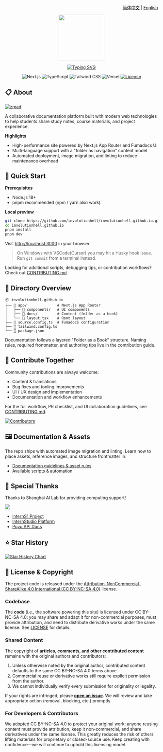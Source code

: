 <p align="right">
  <a href="./README.md">简体中文</a> | <a href="./README.en.md">English</a>
</p>

<p align="center">
  <a href="https://involutionhell.github.io">
    <img src="./public/mascot.svg" width="150">
  </a>
</p>
<p align="center"><a href="https://git.io/typing-svg"><img src="https://readme-typing-svg.demolab.com/?font=Fira+Code&weight=700&size=32&pause=1000&color=f6671b&center=true&vCenter=true&width=280&lines=Involution+Hell&duration=3000" alt="Typing SVG" /></a></p>

<p align="center">
  <img alt="Next.js" src="https://img.shields.io/badge/Next.js-000000?style=for-the-badge&logo=nextdotjs&logoColor=white" />
  <img alt="TypeScript" src="https://img.shields.io/badge/TypeScript-3178C6?style=for-the-badge&logo=typescript&logoColor=white" />
  <img alt="Tailwind CSS" src="https://img.shields.io/badge/Tailwind_CSS-38B2AC?style=for-the-badge&logo=tailwindcss&logoColor=white" />
  <img alt="Vercel" src="https://img.shields.io/badge/Vercel-000000?style=for-the-badge&logo=vercel&logoColor=white" />
  <a href="https://github.com/InvolutionHell/involutionhell.github.io/blob/main/LICENSE">
    <img alt="License" src="https://img.shields.io/github/license/InvolutionHell/involutionhell.github.io?style=for-the-badge&color=blue">
  </a>
</p>

## 📋 About

[![zread](https://img.shields.io/badge/Ask_Zread-_.svg?style=flat&color=00b0aa&labelColor=000000&logo=data%3Aimage%2Fsvg%2Bxml%3Bbase64%2CPHN2ZyB3aWR0aD0iMTYiIGhlaWdodD0iMTYiIHZpZXdCb3g9IjAgMCAxNiAxNiIgZmlsbD0ibm9uZSIgeG1sbnM9Imh0dHA6Ly93d3cudzMub3JnLzIwMDAvc3ZnIj4KPHBhdGggZD0iTTQuOTYxNTYgMS42MDAxSDIuMjQxNTZDMS44ODgxIDEuNjAwMSAxLjYwMTU2IDEuODg2NjQgMS42MDE1NiAyLjI0MDFWNC45NjAxQzEuNjAxNTYgNS4zMTM1NiAxLjg4ODEgNS42MDAxIDIuMjQxNTYgNS42MDAxSDQuOTYxNTZDNS4zMTUwMiA1LjYwMDEgNS42MDE1NiA1LjMxMzU2IDUuNjAxNTYgNC45NjAxVjIuMjQwMUM1LjYwMTU2IDEuODg2NjQgNS4zMTUwMiAxLjYwMDEgNC45NjE1NiAxLjYwMDFaIiBmaWxsPSIjZmZmIi8%2BCjxwYXRoIGQ9Ik00Ljk2MTU2IDEwLjM5OTlIMi4yNDE1NkMxLjg4ODEgMTAuMzk5OSAxLjYwMTU2IDEwLjY4NjQgMS42MDE1NiAxMS4wMzk5VjEzLjc1OTlDMS42MDE1NiAxNC4xMTM0IDEuODg4MSAxNC4zOTk5IDIuMjQxNTYgMTQuMzk5OUg0Ljk2MTU2QzUuMzE1MDIgMTQuMzk5OSA1LjYwMTU2IDE0LjExMzQgNS42MDE1NiAxMy43NTk5VjExLjAzOTlDNS42MDE1NiAxMC42ODY0IDUuMzE1MDIgMTAuMzk5OSA0Ljk2MTU2IDEwLjM5OTlaIiBmaWxsPSIjZmZmIi8%2BCjxwYXRoIGQ9Ik0xMy43NTg0IDEuNjAwMUgxMS4wMzg0QzEwLjY4NSAxLjYwMDEgMTAuMzk4NCAxLjg4NjY0IDEwLjM5ODQgMi4yNDAxVjQuOTYwMUMxMC4zOTg0IDUuMzEzNTYgMTAuNjg1IDUuNjAwMSAxMS4wMzg0IDUuNjAwMUgxMy43NTg0QzE0LjExMTkgNS42MDAxIDE0LjM5ODQgNS4zMTM1NiAxNC4zOTg0IDQuOTYwMVYyLjI0MDFDMTQuMzk4NCAxLjg4NjY0IDE0LjExMTkgMS42MDAxIDEzLjc1ODQgMS42MDAxWiIgZmlsbD0iI2ZmZiIvPgo8cGF0aCBkPSJNNCAxMkwxMiA0TDQgMTJaIiBmaWxsPSIjZmZmIi8%2BCjxwYXRoIGQ9Ik00IDEyTDEyIDQiIHN0cm9rZT0iI2ZmZiIgc3Ryb2tlLXdpZHRoPSIxLjUiIHN0cm9rZS1saW5lY2FwPSJyb3VuZCIvPgo8L3N2Zz4K&logoColor=ffffff)](https://zread.ai/InvolutionHell/involutionhell.github.io)

A collaborative documentation platform built with modern web technologies to help students share study notes, course materials, and project experience.

**Highlights**

- High-performance site powered by Next.js App Router and Fumadocs UI
- Multi-language support with a "folder as navigation" content model
- Automated deployment, image migration, and linting to reduce maintenance overhead

## 🚀 Quick Start

**Prerequisites**

- Node.js 18+
- pnpm recommended (npm / yarn also work)

**Local preview**

```bash
git clone https://github.com/involutionhell/involutionhell.github.io.git
cd involutionhell.github.io
pnpm install
pnpm dev
```

Visit [http://localhost:3000](http://localhost:3000) in your browser.

> On Windows with VSCode(Cursor) you may hit a Husky hook issue. Run `git commit` from a terminal instead.

Looking for additional scripts, debugging tips, or contribution workflows? Check out [CONTRIBUTING.md](CONTRIBUTING.md).

## 📁 Directory Overview

```
📦 involutionhell.github.io
├── 📂 app/              # Next.js App Router
│   ├── 📂 components/   # UI components
│   ├── 📂 docs/         # Content (folder-as-a-book)
│   └── 📄 layout.tsx    # Root layout
├── 📄 source.config.ts  # Fumadocs configuration
├── 📄 tailwind.config.ts
└── 📄 package.json
```

Documentation follows a layered "Folder as a Book" structure. Naming rules, required frontmatter, and authoring tips live in the contribution guide.

## 🤝 Contribute Together

Community contributions are always welcome:

- Content & translations
- Bug fixes and tooling improvements
- UI / UX design and implementation
- Documentation and workflow enhancements

For the full workflow, PR checklist, and UI collaboration guidelines, see [CONTRIBUTING.md](CONTRIBUTING.md).

[![Contributors](https://contrib.rocks/image?repo=InvolutionHell/involutionhell.github.io)](https://github.com/InvolutionHell/involutionhell.github.io/graphs/contributors)

## 🖼️ Documentation & Assets

The repo ships with automated image migration and linting. Learn how to place assets, reference images, and structure frontmatter in:

- [Documentation guidelines & asset rules](CONTRIBUTING.md#-文档规范)
- [Available scripts & automation](CONTRIBUTING.md#-可用脚本)

## 🙏 Special Thanks

Thanks to Shanghai AI Lab for providing computing support!

![](./public/shanghaiailab.png)

- [InternS1 Project](https://github.com/InternLM/Intern-S1/tree/main)
- [InternStudio Platform](https://studio.intern-ai.org.cn/console/dashboard)
- [Puyu API Docs](https://internlm.intern-ai.org.cn/api/document)

## ⭐️ Star History

[![Star History Chart](https://api.star-history.com/svg?repos=InvolutionHell/involutionhell.github.io&type=Date)](https://star-history.com/#InvolutionHell/involutionhell.github.io&Date)

## 📜 License & Copyright

The project code is released under the [Attribution-NonCommercial-ShareAlike 4.0 International (CC BY-NC-SA 4.0)](LICENSE) license.

### Codebase

The **code** (i.e., the software powering this site) is licensed under CC BY-NC-SA 4.0: you may share and adapt it for non-commercial purposes, must provide attribution, and need to distribute derivative works under the same license. See [LICENSE](LICENSE) for details.

### Shared Content

The copyright of **articles, comments, and other contributed content** remains with the original authors and contributors:

1. Unless otherwise noted by the original author, contributed content defaults to the same CC BY-NC-SA 4.0 terms above.
2. Commercial reuse or derivative works still require explicit permission from the author.
3. We cannot individually verify every submission for originality or legality.

If your rights are infringed, please **[open an issue](https://github.com/InvolutionHell/involutionhell.github.io/issues/new)**. We will review and take appropriate action (removal, blocking, etc.) promptly.

### For Developers & Contributors

We adopted CC BY-NC-SA 4.0 to protect your original work: anyone reusing content must provide attribution, keep it non-commercial, and share derivatives under the same license. This greatly reduces the risk of others lifting materials for proprietary or closed-source use. Keep creating with confidence—we will continue to uphold this licensing model.
